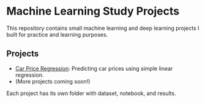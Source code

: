 # Machine Learning Study Projects

This repository contains small machine learning and deep learning projects I built for practice and learning purposes.

## Projects
- [Car Price Regression](car_price_regression/): Predicting car prices using simple linear regression.
- (More projects coming soon!)

Each project has its own folder with dataset, notebook, and results.
